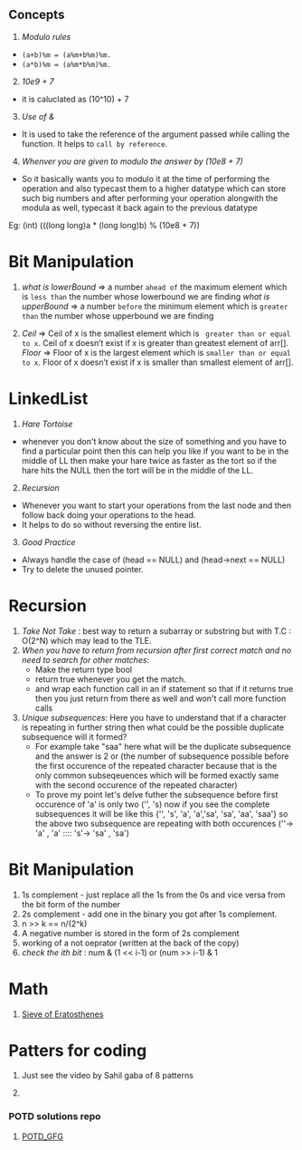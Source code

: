 
## Concepts

1. *Modulo rules*

- `(a+b)%m = (a%m+b%m)%m.`
- `(a*b)%m = (a%m*b%m)%m.`

2. *10e9 + 7*
- it is caluclated as (10^10) + 7

3. *Use of &*
- It is used to take the reference of the argument passed while calling the function. It helps to `call by reference`.

4. *Whenver you are given to modulo the answer by (10e8 + 7)*
- So it basically wants you to modulo it at the time of performing the operation and also typecast them to a higher datatype which can store such big numbers and after performing your operation alongwith the modula as well, typecast it back again to the previous datatype

Eg: (int) (((long long)a * (long long)b) % (10e8 + 7))


# Bit Manipulation

1. *what is lowerBound* => a number `ahead of` the maximum element which is `less than` the number whose lowerbound we are finding
    *what is upperBound* => a number `before` the minimum element which is `greater than` the number whose upperbound we are finding

2. *Ceil* => Ceil of x is the smallest element which is ` greater than or equal to x`. Ceil of x doesn’t exist if x is greater than greatest element of arr[].
    *Floor* => Floor of x is the largest element which is `smaller than or equal to x`. Floor of x doesn’t exist if x is smaller than smallest element of arr[].




# LinkedList

1. *Hare Tortoise*
- whenever you don't know about the size of something and you have to find a particular point then this can help you like if you want to be in the middle of LL then make your hare twice as faster as the tort so if the hare hits the NULL then the tort will be in the middle of the LL.

2. *Recursion*
- Whenever you want to start your operations from the last node and then follow back doing your operations to the head.
- It helps to do so without reversing the entire list.

3. *Good Practice*
- Always handle the case of (head == NULL) and (head->next == NULL)
- Try to delete the unused pointer.



# Recursion

1. *Take Not Take* : best way to return a subarray or substring but with T.C : O(2^N) which may lead to the TLE.
2. *When you have to return from recursion after first correct match and no need to search for other matches*:
    - Make the return type bool
    - return true whenever you get the match.
    - and wrap each function call in an if statement so that if it returns true then you just return from there as well and won't call more function calls
3. *Unique subsequences*: Here you have to understand that if a character is repeating in further string then what could be the possible duplicate subsequence will it formed?
    - For example take "saa" here what will be the duplicate subsequence and the answer is 2 or (the number of subsequence possible before the first occurence of the repeated character because that is the only common subseqeuences which will be formed exactly same with the second occurence of the repeated character)
    - To prove my point let's delve futher the subsequence before first occurence of 'a' is only two ('', 's) now if you see the complete subsequences it will be like this {'', 's', 'a', 'a','sa', 'sa', 'aa', 'saa'} so the above two subsequence are repeating with both occurences (''-> 'a' , 'a' :::: 's'-> 'sa' , 'sa')


# Bit Manipulation

1. 1s complement - just replace all the 1s from the 0s and vice versa from the bit form of the number
2. 2s complement - add one in the binary you got after 1s complement.
3. n >> k == n/(2^k)
4. A negative number is stored in the form of 2s complement
5. working of a not oeprator (written at the back of the copy)
6. *check the ith bit* : num & (1 << i-1) or (num >> i-1) & 1

# Math

1. [Sieve of Eratosthenes](https://cp-algorithms.com/algebra/sieve-of-eratosthenes.html)


# Patters for coding

1. Just see the video by Sahil gaba of 8 patterns

2.

### POTD solutions repo

1. [POTD_GFG](https://github.com/getlost01/gfg-potd)
